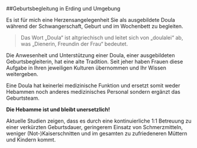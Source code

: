 ##Geburtsbegleitung in Erding und Umgebung

Es ist für mich eine Herzensangelegenheit Sie als ausgebildete Doula während der Schwangerschaft, Geburt und im Wochenbett zu begleiten.

> Das Wort „Doula“ ist altgriechisch und leitet sich von „doulalei“ ab, was „Dienerin, Freundin der Frau“ bedeutet.

Die Anwesenheit und Unterstützung einer Doula, einer ausgebildeten Geburtsbegleiterin, hat eine alte Tradition. Seit jeher haben Frauen diese Aufgabe in Ihren jeweiligen Kulturen übernommen und Ihr Wissen weitergeben.

Eine Doula hat keinerlei medizinische Funktion und ersetzt somit weder Hebammen noch anderes medizinisches Personal sondern ergänzt das Geburtsteam.

**Die Hebamme ist und bleibt unersetzlich!**

Aktuelle Studien zeigen, dass es durch eine kontinuierliche 1:1 Betreuung zu einer verkürzten Geburtsdauer, geringerem Einsatz von Schmerzmitteln, weniger (Not-)Kaiserschnitten und im gesamten zu zufriedeneren Müttern und Kindern kommt.
